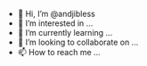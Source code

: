 - 👋 Hi, I’m @andjibless
- 👀 I’m interested in ...
- 🌱 I’m currently learning ...
- 💞️ I’m looking to collaborate on ...
- 📫 How to reach me ...

<!---
andjibless/andjibless is a ✨ special ✨ repository because its `README.md` (this file) appears on your GitHub profile.
You can click the Preview link to take a look at your changes.
--->
